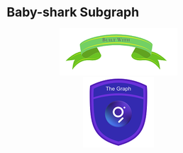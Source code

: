 # Baby-shark Subgraph 
<p align = center>
<img src= "./images/built-with.png">
<br>
<img src="./images/the-graph-trans.png">
</p>
